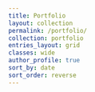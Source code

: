 ```yaml
---
title: Portfolio
layout: collection
permalink: /portfolio/
collection: portfolio
entries_layout: grid
classes: wide
author_profile: true
sort_by: date
sort_order: reverse
---
```

